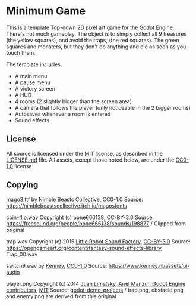 # Minimum Game

This is a template Top-down 2D pixel art game for the
[Godot Engine](https://godotengine.org). There's not much gameplay. The object
is to simply collect all 9 treasures (the yellow squares), and avoid the traps,
(the red squares). The green squares and monsters, but they don't do anything
and die as soon as you touch them.

The template includes:
 - A main menu
 - A pause menu
 - A victory screen
 - A HUD
 - 4 rooms (2 slightly bigger than the screen area)
 - A camera that follows the player (only noticeable in the 2 bigger rooms)
 - Autosaves whenever a room is entered
 - Sound effects

## License

All source is licensed under the MIT license, as described in the [LICENSE.md](LICENSE.md) file.
All assets, except those noted below, are under the
[CC0-1.0](https://creativecommons.org/publicdomain/zero/1.0) license

## Copying

mago3.ttf by [Nimble Beasts Collective](https://nimblebeasts.co), [CC0-1.0](https://creativecommons.org/publicdomain/zero/1.0) Source: https://nimblebeastscollective.itch.io/magosfonts

coin-flip.wav Copyright (c) [bone666138](https://freesound.org/people/bone666138), [CC-BY-3.0](https://creativecommons.org/licenses/by/3.0) Source: https://freesound.org/people/bone666138/sounds/198877  / Clipped from original

trap.wav Copyright (c) 2015 [Little Robot Sound Factory](www.littlerobotsoundfactory.com), [CC-BY-3.0](https://creativecommons.org/licenses/by/3.0) Source: https://opengameart.org/content/fantasy-sound-effects-library Trap\_00.wav

switch9.wav by [Kenney](https://www.kenney.nl), [CC0-1.0](https://creativecommons.org/publicdomain/zero/1.0) Source: https://www.kenney.nl/assets/ui-audio

player.png Copyright (c) 2014 [Juan Linietsky, Ariel Manzur, Godot Engine contributors](https://godotengine.org/), [MIT](https://opensource.org/licenses/MIT) Source: [godot-demo-projects](https://github.com/godotengine/godot-demo-projects/tree/master/2d/kinematic_character) / trap.png, obstacle.png and enemy.png are derived from this original
